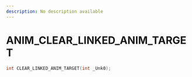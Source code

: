 ```yaml
---
description: No description available 
---
```


# ANIM\_CLEAR_LINKED_ANIM_TARGET

```cpp
int CLEAR_LINKED_ANIM_TARGET(int _Unk0);
```